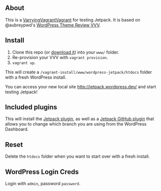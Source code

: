 ## About

This is a [VarryingVagrantVagrant](https://github.com/Varying-Vagrant-Vagrants/VVV) for testing Jetpack. It is based on @aubreypwd's [WordPress Theme Review VVV](https://github.com/aubreypwd/wordpress-themereview-vvv/).

## Install

1. Clone this repo (or [download it](https://github.com/RCowles/wordpress-jetpack-vvv/)) into your `www/` folder.
2. Re-provision your VVV with `vagrant provision`.
3. `vagrant up`.

This will create a `/vagrant-install/www/wordpress-jetpack/htdocs` folder with a fresh WordPress install.

You can access your new local site http://jetpack.wordpress.dev/ and start testing Jetpack!

## Included plugins

This will install the [Jetpack plugin](https://github.com/automattic/jetpack), as well as a [Jetpack GitHub plugin](https://github.com/enejb/jetpack-github) that allows you to change which branch you are using from the WordPress Dashboard.

## Reset

Delete the `htdocs` folder when you want to start over with a fresh install.

## WordPress Login Creds

Login with `admin`, password `password`.